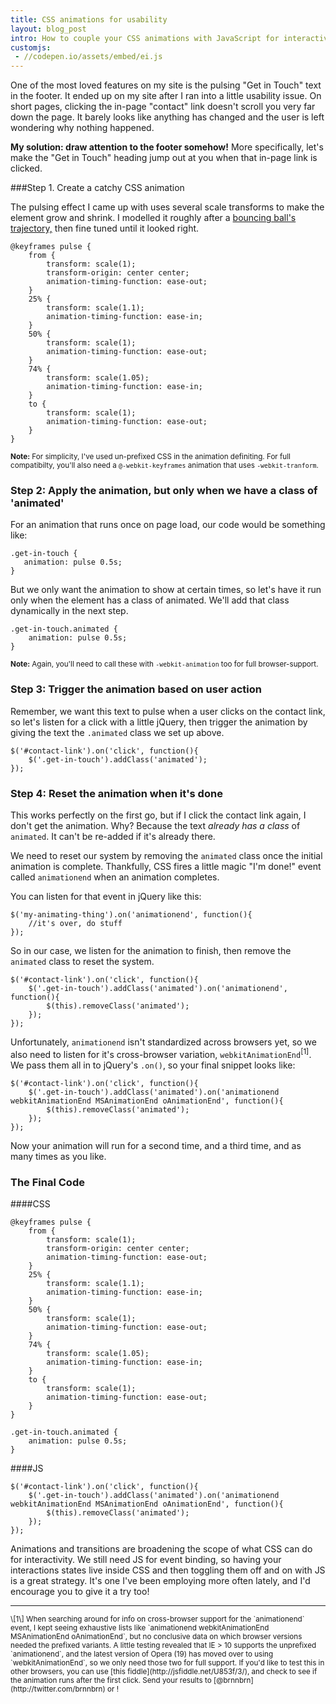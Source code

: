 ```yaml
---
title: CSS animations for usability
layout: blog_post
intro: How to couple your CSS animations with JavaScript for interactive effects
customjs: 
 - //codepen.io/assets/embed/ei.js
---
```


One of the most loved features on my site is the pulsing "Get in Touch" text in the footer. It ended up on my site after I ran into a little usability issue. On short pages, clicking the in-page "contact" link doesn't scroll you very far down the page. It barely looks like anything has changed and the user is left wondering why nothing happened.  

**My solution: draw attention to the footer somehow!**  More specifically, let's make the "Get in Touch" heading jump out at you when that in-page link is clicked.

###Step 1. Create a catchy CSS animation

The pulsing effect I came up with uses several scale transforms to make the element grow and shrink. I modelled it roughly after a [bouncing ball's trajectory,](http://www.sccs.swarthmore.edu/users/07/pazunre1/Engineering/E26/lab2/bball.png) then fine tuned until it looked right.

<pre class="prettyprint language-css"><code>@keyframes pulse {
    from {
        transform: scale(1);
        transform-origin: center center;
        animation-timing-function: ease-out;
    }
    25% {
        transform: scale(1.1);
        animation-timing-function: ease-in;
    }
    50% {
        transform: scale(1);
        animation-timing-function: ease-out;
    }
    74% {
        transform: scale(1.05);
        animation-timing-function: ease-in;
    }
    to {
        transform: scale(1);
        animation-timing-function: ease-out;
    }
}
</code></pre>

<small>**Note:** For simplicity, I've used un-prefixed CSS in the animation definiting. For full compatibilty, you'll also need a `@-webkit-keyframes` animation that uses `-webkit-tranform`.</small> 

### Step 2: Apply the animation, but only when we have a class of 'animated'

For an animation that runs once on page load, our code would be something like:

<pre class="prettyprint language-css"><code>.get-in-touch {
   animation: pulse 0.5s; 
}
</code></pre>

But we only want the animation to show at certain times, so let's have it run only when the element has a class of animated. We'll add that class dynamically in the next step.

<pre class="prettyprint language-css"><code>.get-in-touch.animated {
    animation: pulse 0.5s;
}
</code></pre>

<small>**Note:** Again, you'll need to call these with `-webkit-animation` too for full browser-support.</small> 

### Step 3: Trigger the animation based on user action

Remember, we want this text to pulse when a user clicks on the contact link, so let's listen for a click with a little jQuery, then trigger the animation by giving the text the `.animated` class we set up above. 

<pre class="prettyprint"><code class="language-js">$('#contact-link').on('click', function(){
    $('.get-in-touch').addClass('animated');
});
</code></pre>

### Step 4: Reset the animation when it's done

This works perfectly on the first go, but if I click the contact link again, I don't get the animation. Why? Because the text *already has a class* of `animated`. It can't be re-added if it's already there.

We need to reset our system by removing the `animated` class once the initial animation is complete. Thankfully, CSS fires a little magic "I'm done!" event called `animationend` when an animation completes.

You can listen for that event in jQuery like this:

<pre class="prettyprint"><code class="language-js">$('my-animating-thing').on('animationend', function(){
    //it's over, do stuff
});
</code></pre>

So in our case, we listen for the animation to finish, then remove the `animated` class to reset the system.
 
<pre class="prettyprint"><code class="language-js">$('#contact-link').on('click', function(){
    $('.get-in-touch').addClass('animated').on('animationend', function(){
        $(this).removeClass('animated');
    });
});
</code></pre>

Unfortunately, `animationend` isn't standardized across browsers yet, so we also need to listen for it's cross-browser variation, `webkitAnimationEnd`<sup>\[1\]</sup>. We pass them all in to jQuery's `.on()`, so your final snippet looks like:

<pre class="prettyprint"><code class="language-js">$('#contact-link').on('click', function(){
    $('.get-in-touch').addClass('animated').on('animationend webkitAnimationEnd MSAnimationEnd oAnimationEnd', function(){
        $(this).removeClass('animated');
    });
});
</code></pre>

Now your animation will run for a second time, and a third time, and as many times as you like.

### The Final Code

####CSS

<pre class="prettyprint language-css"><code>@keyframes pulse {
    from {
        transform: scale(1);
        transform-origin: center center;
        animation-timing-function: ease-out;
    }
    25% {
        transform: scale(1.1);
        animation-timing-function: ease-in;
    }
    50% {
        transform: scale(1);
        animation-timing-function: ease-out;
    }
    74% {
        transform: scale(1.05);
        animation-timing-function: ease-in;
    }
    to {
        transform: scale(1);
        animation-timing-function: ease-out;
    }
}

.get-in-touch.animated {
    animation: pulse 0.5s;
}
</code></pre>

####JS

<pre class="prettyprint"><code class="language-js">$('#contact-link').on('click', function(){
    $('.get-in-touch').addClass('animated').on('animationend webkitAnimationEnd MSAnimationEnd oAnimationEnd', function(){
        $(this).removeClass('animated');
    });
});
</code></pre>

Animations and transitions are broadening the scope of what CSS can do for interactivity. We still need JS for event binding, so having your interactions states live inside CSS and then toggling them off and on with JS is a great strategy. It's one I've been employing more often lately, and I'd encourage you to give it a try too!

<hr>

<small>
\[1\] When searching around for info on cross-browser support for the `animationend` event, I kept seeing exhaustive lists like `animationend webkitAnimationEnd MSAnimationEnd oAnimationEnd`, but no conclusive data on which browser versions needed the prefixed variants. A little testing revealed that IE > 10 supports the unprefixed `animationend`, and the latest version of Opera (19) has moved over to using `webkitAnimationEnd`, so we only need those two for full support.  If you'd like to test this in other browsers, you can use [this fiddle](http://jsfiddle.net/U853f/3/), and check to see if the animation runs after the first click. Send your results to [@brnnbrn](http://twitter.com/brnnbrn) or <hi@brennaobrien.com>!</small>